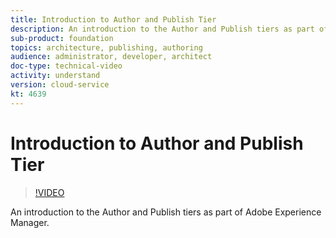 ```yaml
---
title: Introduction to Author and Publish Tier
description: An introduction to the Author and Publish tiers as part of Adobe Experience Manager.
sub-product: foundation
topics: architecture, publishing, authoring
audience: administrator, developer, architect
doc-type: technical-video
activity: understand
version: cloud-service
kt: 4639
---
```


# Introduction to Author and Publish Tier

>[!VIDEO](https://video.tv.adobe.com/v/32033/?quality=12)

An introduction to the Author and Publish tiers as part of Adobe Experience Manager.